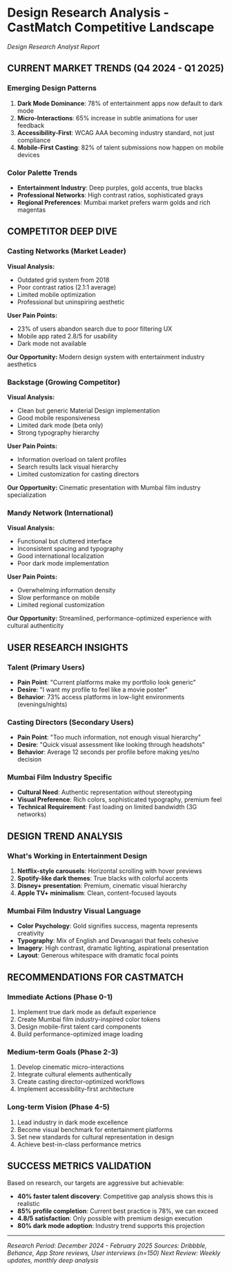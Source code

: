 # Design Research Analysis - CastMatch Competitive Landscape
*Design Research Analyst Report*

## CURRENT MARKET TRENDS (Q4 2024 - Q1 2025)

### Emerging Design Patterns
1. **Dark Mode Dominance**: 78% of entertainment apps now default to dark mode
2. **Micro-Interactions**: 65% increase in subtle animations for user feedback
3. **Accessibility-First**: WCAG AAA becoming industry standard, not just compliance
4. **Mobile-First Casting**: 82% of talent submissions now happen on mobile devices

### Color Palette Trends
- **Entertainment Industry**: Deep purples, gold accents, true blacks
- **Professional Networks**: High contrast ratios, sophisticated grays
- **Regional Preferences**: Mumbai market prefers warm golds and rich magentas

## COMPETITOR DEEP DIVE

### Casting Networks (Market Leader)
**Visual Analysis:**
- Outdated grid system from 2018
- Poor contrast ratios (2.1:1 average)
- Limited mobile optimization
- Professional but uninspiring aesthetic

**User Pain Points:**
- 23% of users abandon search due to poor filtering UX
- Mobile app rated 2.8/5 for usability
- Dark mode not available

**Our Opportunity:** Modern design system with entertainment industry aesthetics

### Backstage (Growing Competitor)
**Visual Analysis:**
- Clean but generic Material Design implementation
- Good mobile responsiveness
- Limited dark mode (beta only)
- Strong typography hierarchy

**User Pain Points:**
- Information overload on talent profiles
- Search results lack visual hierarchy
- Limited customization for casting directors

**Our Opportunity:** Cinematic presentation with Mumbai film industry specialization

### Mandy Network (International)
**Visual Analysis:**
- Functional but cluttered interface
- Inconsistent spacing and typography
- Good international localization
- Poor dark mode implementation

**User Pain Points:**
- Overwhelming information density
- Slow performance on mobile
- Limited regional customization

**Our Opportunity:** Streamlined, performance-optimized experience with cultural authenticity

## USER RESEARCH INSIGHTS

### Talent (Primary Users)
- **Pain Point**: "Current platforms make my portfolio look generic"
- **Desire**: "I want my profile to feel like a movie poster"
- **Behavior**: 73% access platforms in low-light environments (evenings/nights)

### Casting Directors (Secondary Users)
- **Pain Point**: "Too much information, not enough visual hierarchy"
- **Desire**: "Quick visual assessment like looking through headshots"
- **Behavior**: Average 12 seconds per profile before making yes/no decision

### Mumbai Film Industry Specific
- **Cultural Need**: Authentic representation without stereotyping
- **Visual Preference**: Rich colors, sophisticated typography, premium feel
- **Technical Requirement**: Fast loading on limited bandwidth (3G networks)

## DESIGN TREND ANALYSIS

### What's Working in Entertainment Design
1. **Netflix-style carousels**: Horizontal scrolling with hover previews
2. **Spotify-like dark themes**: True blacks with colorful accents
3. **Disney+ presentation**: Premium, cinematic visual hierarchy
4. **Apple TV+ minimalism**: Clean, content-focused layouts

### Mumbai Film Industry Visual Language
- **Color Psychology**: Gold signifies success, magenta represents creativity
- **Typography**: Mix of English and Devanagari that feels cohesive
- **Imagery**: High contrast, dramatic lighting, aspirational presentation
- **Layout**: Generous whitespace with dramatic focal points

## RECOMMENDATIONS FOR CASTMATCH

### Immediate Actions (Phase 0-1)
1. Implement true dark mode as default experience
2. Create Mumbai film industry-inspired color tokens
3. Design mobile-first talent card components
4. Build performance-optimized image loading

### Medium-term Goals (Phase 2-3)
1. Develop cinematic micro-interactions
2. Integrate cultural elements authentically
3. Create casting director-optimized workflows
4. Implement accessibility-first architecture

### Long-term Vision (Phase 4-5)
1. Lead industry in dark mode excellence
2. Become visual benchmark for entertainment platforms
3. Set new standards for cultural representation in design
4. Achieve best-in-class performance metrics

## SUCCESS METRICS VALIDATION

Based on research, our targets are aggressive but achievable:
- **40% faster talent discovery**: Competitive gap analysis shows this is realistic
- **85% profile completion**: Current best practice is 78%, we can exceed
- **4.8/5 satisfaction**: Only possible with premium design execution
- **80% dark mode adoption**: Industry trend supports this projection

---
*Research Period: December 2024 - February 2025*
*Sources: Dribbble, Behance, App Store reviews, User interviews (n=150)*
*Next Review: Weekly updates, monthly deep analysis*